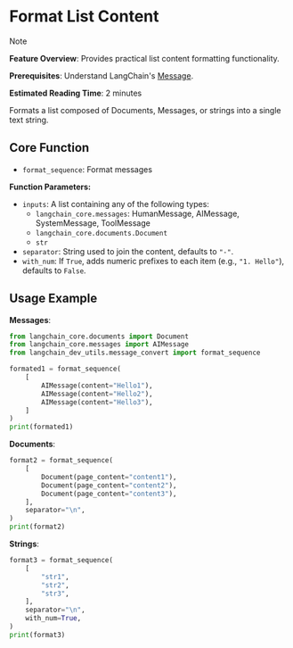 # Format List Content

> [!NOTE]
>
> **Feature Overview**: Provides practical list content formatting functionality.
>
> **Prerequisites**: Understand LangChain's [Message](https://docs.langchain.com/oss/python/langchain/messages).
>
> **Estimated Reading Time**: 2 minutes

Formats a list composed of Documents, Messages, or strings into a single text string.

## Core Function

- `format_sequence`: Format messages

**Function Parameters:**

- `inputs`: A list containing any of the following types:
  - `langchain_core.messages`: HumanMessage, AIMessage, SystemMessage, ToolMessage
  - `langchain_core.documents.Document`
  - `str`
- `separator`: String used to join the content, defaults to `"-"`.
- `with_num`: If `True`, adds numeric prefixes to each item (e.g., `"1. Hello"`), defaults to `False`.

## Usage Example

**Messages**:

```python
from langchain_core.documents import Document
from langchain_core.messages import AIMessage
from langchain_dev_utils.message_convert import format_sequence

formated1 = format_sequence(
    [
        AIMessage(content="Hello1"),
        AIMessage(content="Hello2"),
        AIMessage(content="Hello3"),
    ]
)
print(formated1)
```

**Documents**:

```python
format2 = format_sequence(
    [
        Document(page_content="content1"),
        Document(page_content="content2"),
        Document(page_content="content3"),
    ],
    separator="\n",
)
print(format2)
```

**Strings**:

```python
format3 = format_sequence(
    [
        "str1",
        "str2",
        "str3",
    ],
    separator="\n",
    with_num=True,
)
print(format3)
```
